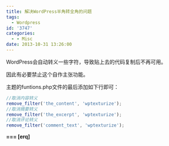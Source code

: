 ```yaml
---
title: 解决WordPress半角转全角的问题
tags:
  - Wordpress
id: '3747'
categories:
  - - Misc
date: 2013-10-31 13:26:00
---
```


WordPress会自动转义一些字符，导致贴上去的代码复制后不再可用。
<!-- more -->
因此有必要禁止这个自作主张功能。

主题的funtions.php文件的最后添加如下行即可：
```js
//取消内容转义 
remove_filter('the_content', 'wptexturize');
//取消摘要转义
remove_filter('the_excerpt', 'wptexturize');
//取消评论转义 
remove_filter('comment_text', 'wptexturize');
```

**\===
\[erq\]**